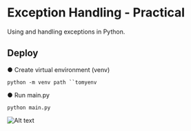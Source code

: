 # Exception Handling - Practical 

Using and handling exceptions in Python.

## Deploy

● Create virtual environment (venv)
```
python -m venv path ``tomyenv
```

● Run main.py
```
python main.py
```

![Alt text](https://res.cloudinary.com/dimgzkmps/image/upload/v1668360277/excep_hoy89v.png)

